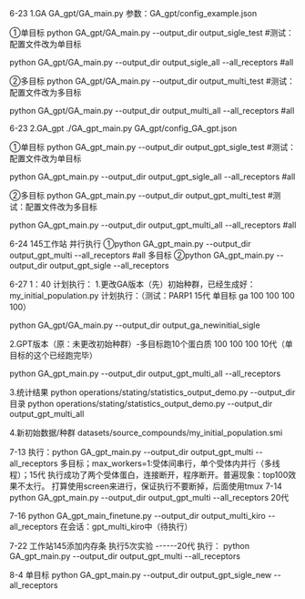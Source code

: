 6-23
1.GA
GA_gpt/GA_main.py
参数：GA_gpt/config_example.json

①单目标
python GA_gpt/GA_main.py  --output_dir output_sigle_test  #测试：配置文件改为单目标

python GA_gpt/GA_main.py  --output_dir output_sigle_all --all_receptors   #all 

②多目标
python GA_gpt/GA_main.py  --output_dir output_multi_test   #测试：配置文件改为多目标

python GA_gpt/GA_main.py  --output_dir output_multi_all --all_receptors     #all

6-23
2.GA_gpt
./GA_gpt_main.py
GA_gpt/config_GA_gpt.json

①单目标
python GA_gpt_main.py --output_dir output_gpt_sigle_test    #测试：配置文件改为单目标

python GA_gpt_main.py  --output_dir output_gpt_sigle_all --all_receptors   #all 

②多目标
python GA_gpt_main.py  --output_dir output_gpt_multi_test   #测试：配置文件改为多目标

python GA_gpt_main.py --output_dir output_gpt_multi_all --all_receptors     #all

6-24 145工作站
并行执行
①python GA_gpt_main.py --output_dir output_gpt_multi --all_receptors  #all 多目标
②python GA_gpt_main.py --output_dir output_gpt_sigle --all_receptors

6-27 1：40  计划执行：
1.更改GA版本（先）初始种群，已经生成好：my_initial_population.py
计划执行：（测试：PARP1 15代 单目标 ga 100 100 100 100）

python GA_gpt/GA_main.py --output_dir output_ga_newinitial_sigle

2.GPT版本（原：未更改初始种群）-多目标跑10个蛋白质 100 100 100 10代（单目标的这个已经跑完毕）

python GA_gpt_main.py --output_dir output_gpt_multi_all --all_receptors


3.统计结果
python operations/stating/statistics_output_demo.py --output_dir 目录
python operations/stating/statistics_output_demo.py --output_dir  output_gpt_multi_all

4.新初始数据/种群
datasets/source_compounds/my_initial_population.smi

7-13
执行：python GA_gpt_main.py --output_dir output_gpt_multi --all_receptors  多目标；max_workers=1:受体间串行，单个受体内并行（多线程）；15代
执行成功了两个受体蛋白，连接断开，程序断开。普遍现象：top100效果不太行。
打算使用screen来进行，保证执行不要断掉，后面使用tmux
7-14
python GA_gpt_main.py --output_dir output_gpt_multi --all_receptors   20代

7-16
python GA_gpt_main_finetune.py --output_dir output_multi_kiro --all_receptors  在会话：gpt_multi_kiro中（待执行）



7-22 工作站145添加内存条
执行5次实验
------20代
执行：
python GA_gpt_main.py --output_dir output_gpt_multi --all_receptors

8-4 单目标
python GA_gpt_main.py --output_dir output_gpt_sigle_new --all_receptors

